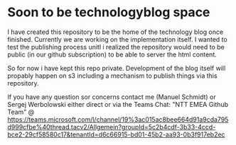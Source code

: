 # Soon to be technologyblog space

I have created this repository to be the home of the technology blog once finished. Currently we are working on the implementation itself. I wanted to test the publishing process unitl i realized the repository would need to be public (in our github subscription) to be able to server the html content. 

So for now i have kept this repo private. Development of the blog itself will propably happen on s3 including a mechanism to publish things via this repository. 

If you have any question sor concerns contact me (Manuel Schmidt) or Sergej Werbolowski either direct or via the Teams Chat: "NTT EMEA Github Team" @  https://teams.microsoft.com/l/channel/19%3ac015ac8bee664d91a9cda795d999cfbe%40thread.tacv2/Allgemein?groupId=5c2b4cdf-3b33-4ccd-bce2-29cf58580c17&tenantId=d6c66915-bd01-45b2-aa93-0b3f917eb2ec 
